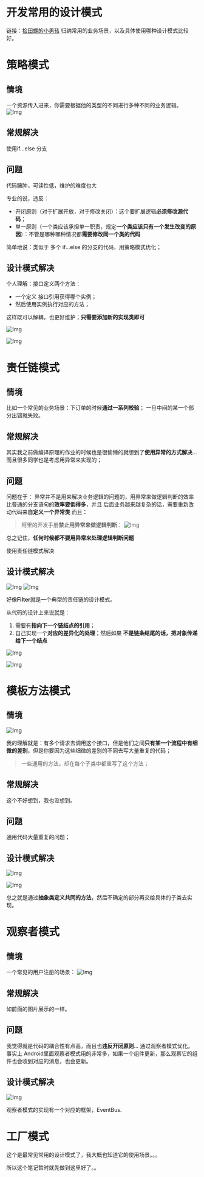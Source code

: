 # 开发常用的设计模式
链接：[捡田螺的小男孩](https://www.bilibili.com/video/BV1DP4y1Z7mL)
归纳常用的业务场景，以及具体使用哪种设计模式比较好。

# 策略模式
## 情境
一个资源传入进来，你需要根据他的类型的不同进行多种不同的业务逻辑。
![Img](./res/drawable/策略模式业务场景.png)

## 常规解决
使用if...else 分支

## 问题
代码臃肿，可读性低，维护的难度也大

专业的说，违反：
- 开闭原则（对于扩展开放，对于修改关闭）：这个要扩展逻辑**必须修改源代码**；
- 单一原则（一个类应该承担单一职责，规定**一个类应该只有一个发生改变的原因**）：不管是哪种哪种情况都**需要修改同一个类的代码**

简单地说：类似于 多个 if...else 的分支的代码，用策略模式优化；

## 设计模式解决
个人理解：接口定义两个方法：
- 一个定义 接口引用获得哪个实例；
- 然后使用实例执行对应的方法；

这样既可以解耦，也更好维护；**只需要添加新的实现类即可**

![Img](./res/drawable/策略模式的使用.png)

![Img](./res/drawable/策略模式的在Spring中的使用.png)

# 责任链模式
## 情境
比如一个常见的业务场景：下订单的时候**通过一系列校验**；
一旦中间的某一个部分出错就失败。

## 常规解决
其实我之前做编译原理的作业的时候也是很偷懒的就想到了**使用异常的方式解决**...
而且很多同学也是考虑用异常来实现的；

## 问题
问题在于：
    异常并不是用来解决业务逻辑的问题的，用异常来做逻辑判断的效率比普通的分支语句的**效率要低得多**，并且 后面业务越来越复杂的话，需要重新改动代码来**自定义一个异常类**
而且：
> 阿里的开发手册**禁止用异常来做逻辑判断**：
> ![Img](./res/drawable/不要用异常机制来做逻辑判断.png)

总之记住，**任何时候都不要用异常来处理逻辑判断问题**

使用责任链模式解决

## 设计模式解决
![Img](./res/drawable/责任链模式定义.png)
![Img](./res/drawable/责任链模式比喻.png)

好像**Filter**就是一个典型的责任链的设计模式。

从代码的设计上来说就是：
1. 需要有**指向下一个链结点的引用**；
1. 自己实现一个**对应的差异化的处理**；然后如果 **不是链条结尾的话，把对象传递给下一个结点**

![Img](./res/drawable/责任链在Spring中的使用.png)

![Img](./res/drawable/模板方法模式的业务场景.png)

# 模板方法模式
## 情境
![Img](./res/drawable/模板方法模式的业务场景.png)

我的理解就是：有多个请求去调用这个接口，但是他们之间**只有某一个流程中有细微的差别**，但是你要因为这些细微的差别的不同去写大量重复的代码；
> 一些通用的方法，却在每个子类中都重写了这个方法；

## 常规解决
这个不好想到，我也没想到。

## 问题
通用代码大量重复的问题；
## 设计模式解决
![Img](./res/drawable/模板方法模式的定义和比喻.png)

![Img](./res/drawable/代码的模板.png)

总之就是通过**抽象类定义共同的方法**，然后不确定的部分再交给具体的子类去实现。

# 观察者模式
## 情境
一个常见的用户注册的场景：
![Img](./res/drawable/观察者模式业务场景.png)

## 常规解决
如前面的图片展示的一样。

## 问题
我觉得就是代码的耦合性有点高，而且也**违反开闭原则**...
通过观察者模式优化。
事实上 Android里面观察者模式用的非常多，如果一个组件更新，那么观察它的组件也会收到对应的消息，也会更新。

## 设计模式解决
![Img](./res/drawable/观察者模式定义.png)

观察者模式的实现有一个对应的框架，EventBus.

# 工厂模式
这个是最常见常用的设计模式了，我大概也知道它的使用场景。。。



所以这个笔记暂时就先做到这里好了。。